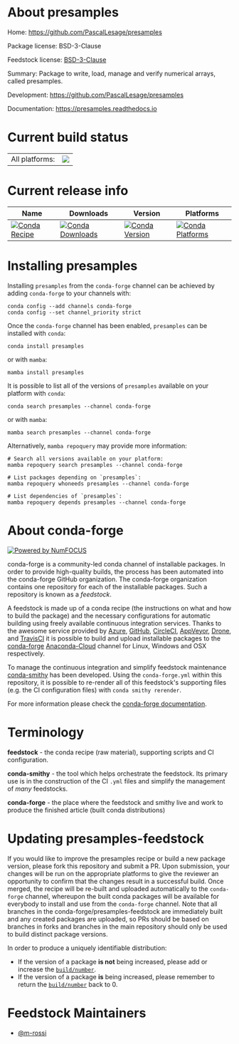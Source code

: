 About presamples
================

Home: https://github.com/PascalLesage/presamples

Package license: BSD-3-Clause

Feedstock license: [BSD-3-Clause](https://github.com/conda-forge/presamples-feedstock/blob/main/LICENSE.txt)

Summary: Package to write, load, manage and verify numerical arrays, called presamples.

Development: https://github.com/PascalLesage/presamples

Documentation: https://presamples.readthedocs.io

Current build status
====================


<table><tr><td>All platforms:</td>
    <td>
      <a href="https://dev.azure.com/conda-forge/feedstock-builds/_build/latest?definitionId=18191&branchName=main">
        <img src="https://dev.azure.com/conda-forge/feedstock-builds/_apis/build/status/presamples-feedstock?branchName=main">
      </a>
    </td>
  </tr>
</table>

Current release info
====================

| Name | Downloads | Version | Platforms |
| --- | --- | --- | --- |
| [![Conda Recipe](https://img.shields.io/badge/recipe-presamples-green.svg)](https://anaconda.org/conda-forge/presamples) | [![Conda Downloads](https://img.shields.io/conda/dn/conda-forge/presamples.svg)](https://anaconda.org/conda-forge/presamples) | [![Conda Version](https://img.shields.io/conda/vn/conda-forge/presamples.svg)](https://anaconda.org/conda-forge/presamples) | [![Conda Platforms](https://img.shields.io/conda/pn/conda-forge/presamples.svg)](https://anaconda.org/conda-forge/presamples) |

Installing presamples
=====================

Installing `presamples` from the `conda-forge` channel can be achieved by adding `conda-forge` to your channels with:

```
conda config --add channels conda-forge
conda config --set channel_priority strict
```

Once the `conda-forge` channel has been enabled, `presamples` can be installed with `conda`:

```
conda install presamples
```

or with `mamba`:

```
mamba install presamples
```

It is possible to list all of the versions of `presamples` available on your platform with `conda`:

```
conda search presamples --channel conda-forge
```

or with `mamba`:

```
mamba search presamples --channel conda-forge
```

Alternatively, `mamba repoquery` may provide more information:

```
# Search all versions available on your platform:
mamba repoquery search presamples --channel conda-forge

# List packages depending on `presamples`:
mamba repoquery whoneeds presamples --channel conda-forge

# List dependencies of `presamples`:
mamba repoquery depends presamples --channel conda-forge
```


About conda-forge
=================

[![Powered by
NumFOCUS](https://img.shields.io/badge/powered%20by-NumFOCUS-orange.svg?style=flat&colorA=E1523D&colorB=007D8A)](https://numfocus.org)

conda-forge is a community-led conda channel of installable packages.
In order to provide high-quality builds, the process has been automated into the
conda-forge GitHub organization. The conda-forge organization contains one repository
for each of the installable packages. Such a repository is known as a *feedstock*.

A feedstock is made up of a conda recipe (the instructions on what and how to build
the package) and the necessary configurations for automatic building using freely
available continuous integration services. Thanks to the awesome service provided by
[Azure](https://azure.microsoft.com/en-us/services/devops/), [GitHub](https://github.com/),
[CircleCI](https://circleci.com/), [AppVeyor](https://www.appveyor.com/),
[Drone](https://cloud.drone.io/welcome), and [TravisCI](https://travis-ci.com/)
it is possible to build and upload installable packages to the
[conda-forge](https://anaconda.org/conda-forge) [Anaconda-Cloud](https://anaconda.org/)
channel for Linux, Windows and OSX respectively.

To manage the continuous integration and simplify feedstock maintenance
[conda-smithy](https://github.com/conda-forge/conda-smithy) has been developed.
Using the ``conda-forge.yml`` within this repository, it is possible to re-render all of
this feedstock's supporting files (e.g. the CI configuration files) with ``conda smithy rerender``.

For more information please check the [conda-forge documentation](https://conda-forge.org/docs/).

Terminology
===========

**feedstock** - the conda recipe (raw material), supporting scripts and CI configuration.

**conda-smithy** - the tool which helps orchestrate the feedstock.
                   Its primary use is in the construction of the CI ``.yml`` files
                   and simplify the management of *many* feedstocks.

**conda-forge** - the place where the feedstock and smithy live and work to
                  produce the finished article (built conda distributions)


Updating presamples-feedstock
=============================

If you would like to improve the presamples recipe or build a new
package version, please fork this repository and submit a PR. Upon submission,
your changes will be run on the appropriate platforms to give the reviewer an
opportunity to confirm that the changes result in a successful build. Once
merged, the recipe will be re-built and uploaded automatically to the
`conda-forge` channel, whereupon the built conda packages will be available for
everybody to install and use from the `conda-forge` channel.
Note that all branches in the conda-forge/presamples-feedstock are
immediately built and any created packages are uploaded, so PRs should be based
on branches in forks and branches in the main repository should only be used to
build distinct package versions.

In order to produce a uniquely identifiable distribution:
 * If the version of a package **is not** being increased, please add or increase
   the [``build/number``](https://docs.conda.io/projects/conda-build/en/latest/resources/define-metadata.html#build-number-and-string).
 * If the version of a package **is** being increased, please remember to return
   the [``build/number``](https://docs.conda.io/projects/conda-build/en/latest/resources/define-metadata.html#build-number-and-string)
   back to 0.

Feedstock Maintainers
=====================

* [@m-rossi](https://github.com/m-rossi/)

